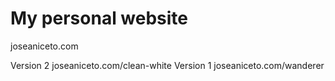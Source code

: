 # My personal website

joseaniceto.com

Version 2 joseaniceto.com/clean-white
Version 1 joseaniceto.com/wanderer
